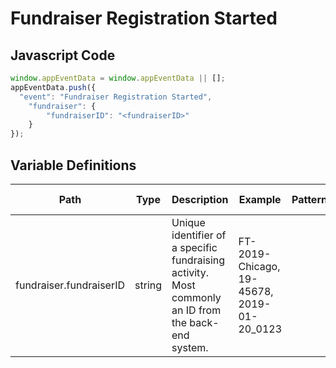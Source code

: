 # Fundraiser Registration Started

### 

## Javascript Code
```js
window.appEventData = window.appEventData || [];
appEventData.push({
  "event": "Fundraiser Registration Started",
    "fundraiser": {
        "fundraiserID": "<fundraiserID>"
    }
});
```

## Variable Definitions

|Path|Type|Description|Example|Pattern|Min Length|Max Length|Minimum|Maximum|Multiple Of|
| --- | --- | --- | --- | --- | --- | --- | --- | --- | --- |
|fundraiser.fundraiserID|string|Unique identifier of a specific fundraising activity. Most commonly an ID from the back-end system.|FT-2019-Chicago, 19-45678, 2019-01-20\_0123|||||||




